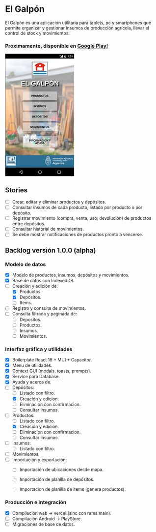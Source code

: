# El Galpón

El Galpón es una aplicación utilitaria para tablets, pc y smartphones que permite organizar y gestionar insumos de producción agrícola, llevar el control de stock y movimientos.

### Próximamente, disponible en [Google Play!](https://play.google.com/store/apps/details?id=com.inta.elgalpon)  

![el-galpon](images/promo.png)   


## Stories
  - [ ] Crear, editar y eliminar productos y depósitos.  
  - [ ] Consultar insumos de cada producto, listado por producto o por depósito.  
  - [ ] Registrar movimiento (compra, venta, uso, devolución) de productos entre depósitos.  
  - [ ] Consultar historial de movimientos.  
  - [ ] Se debe mostrar notificaciones de productos pronto a vencerse.  

## Backlog versión 1.0.0 (alpha)  

### Modelo de datos
  - [x] Modelo de productos, insumos, depósitos y movimientos.  
  - [x] Base de datos con IndexedDB.  
  - [ ] Creación y edición de:
    - [x] Productos.  
    - [x] Depósitos.  
    - [ ] Items.  
  - [ ] Registro y consulta de movimientos.  
  - [ ] Consulta filtrada y paginada de:  
    - [ ] Depositos.  
    - [ ] Productos.  
    - [ ] Insumos.  
    - [ ] Movimientos.  

### Interfaz gráfica y utilidades
  - [x] Boilerplate React 18 + MUI + Capacitor.  
  - [x] Menu de utilidades.  
  - [x] Context GUI (modals, toasts, prompts).  
  - [x] Service para Database.  
  - [x] Ayuda y acerca de.  
  - [ ] Depósitos:  
    - [ ] Listado con filtro.  
    - [x] Creación y edicion.  
    - [ ] Eliminacion con confirmacion.  
    - [ ] Consultar insumos.  
  - [ ] Productos. 
    - [ ] Listado con filtro.  
    - [x] Creación y edicion.  
    - [ ] Eliminacion con confirmacion.  
    - [ ] Consultar insumos.  
  - [ ] Insumos:  
    - [ ] Listado con filtro.  
  - [ ] Movimientos.  
  - [ ] Importación y exportación:  
     - [ ] Importación de ubicaciones desde mapa.  
     - [ ] Importación de planilla de depósitos.  
     - [ ] Importacion de planilla de items (genera productos).  
     

### Producción e integración  
  - [x] Compilación web -> vercel (sinc con rama main).  
  - [ ] Compilación Android ->  PlayStore.  
  - [ ] Migraciones de base de datos.  